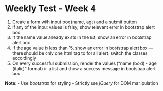 # Weekly Test - Week 4

1. Create a form with input box (name, age) and a submit button
2. if any of the input values is falsy, show relevant error in bootstrap alert box
3. If the name value already exists in the list, show an error in bootstrap alert box
4. If the age value is less than 15, show an error in bootstrap alert box — there should be only one html tag to for all alert, switch the classes accordingly
5. On every successful submission, render the values (“name  (bold) - age (italic)” format) in a list and show a success message in bootstrap alert box

**Note**: 
	- Use *bootstrap* for styling
	- Strictly use *jQuery* for DOM manipulation
